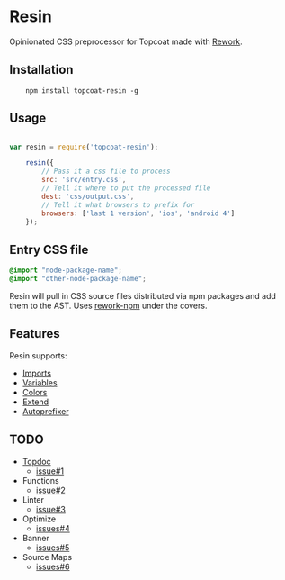 Resin
=====

Opinionated CSS preprocessor for Topcoat made with
[Rework](http://github.com/visionmedia/rework).

Installation
------------

```
    npm install topcoat-resin -g
```

Usage
-----

```js

var resin = require('topcoat-resin');

    resin({
        // Pass it a css file to process
        src: 'src/entry.css',
        // Tell it where to put the processed file
        dest: 'css/output.css',
        // Tell it what browsers to prefix for
        browsers: ['last 1 version', 'ios', 'android 4']
    });

```

Entry CSS file
--------------

```css
@import "node-package-name";
@import "other-node-package-name";
```
Resin will pull in CSS source files distributed via npm packages and add them
to the AST. Uses [rework-npm](https://github.com/conradz/rework-npm) under the covers.

Features
--------

Resin supports:

* [Imports](https://github.com/conradz/rework-npm)
* [Variables](https://github.com/visionmedia/rework-vars)
* [Colors](https://github.com/visionmedia/rework#colors)
* [Extend](https://github.com/visionmedia/rework#extend)
* [Autoprefixer](https://github.com/ai/autoprefixer)

TODO
----

* [Topdoc](https://github.com/topcoat/topdoc)
    * [issue#1](https://github.com/topcoat/resin/issues/1)
* Functions
    * [issue#2](https://github.com/topcoat/resin/issues/2)
* Linter
    * [issue#3](https://github.com/topcoat/resin/issues/3)
* Optimize
    * [issues#4](https://github.com/topcoat/resin/issues/4)
* Banner
    * [issues#5](https://github.com/topcoat/resin/issues/5)
* Source Maps
    * [issues#6](https://github.com/topcoat/resin/issues/6)
